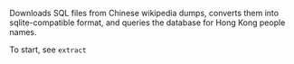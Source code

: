 Downloads SQL files from Chinese wikipedia dumps, converts them into
sqlite-compatible format, and queries the database for Hong Kong people names.

To start, see `extract`
